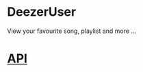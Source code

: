 # DeezerUser
View your favourite song, playlist and more ...

# [API](https://developers.deezer.com/api)
